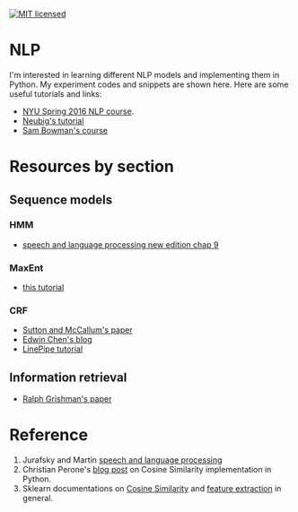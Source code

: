 [![MIT licensed](https://img.shields.io/badge/license-MIT-blue.svg)](https://github.com/Elixeus/NLP/blob/master/LICENSE)
# NLP
I'm interested in learning different NLP models and implementing them in Python. My experiment codes and snippets are shown here. Here are some useful tutorials and links:
 - [NYU Spring 2016 NLP course](http://cs.nyu.edu/courses/spring16/CSCI-GA.2590-001/schedule.html).
 - [Neubig's tutorial](http://www.phontron.com/teaching.php)
 - [Sam Bowman's course](https://docs.google.com/document/d/1V3toeLX8DieMhvHpUAwFmCx4jdIfI4oPB5q2qLrfsvM/edit)

# Resources by section
## Sequence models
### HMM
 
 - [speech and language processing new edition chap 9](https://web.stanford.edu/~jurafsky/slp3/9.pdf)
 
### MaxEnt
 
 - [this tutorial](http://homepages.inf.ed.ac.uk/lzhang10/maxent.html#intro)
 
### CRF
 - [Sutton and McCallum's paper](http://homepages.inf.ed.ac.uk/csutton/publications/crftut-fnt.pdf)
 - [Edwin Chen's blog](http://blog.echen.me/2012/01/03/introduction-to-conditional-random-fields/)
 - [LinePipe tutorial](http://alias-i.com/lingpipe/demos/tutorial/crf/read-me.html)

## Information retrieval
 - [Ralph Grishman's paper](https://pdfs.semanticscholar.org/7010/46ff0f52faa22427b2c7ffb0ed58e5e48004.pdf)
 
# Reference
1. Jurafsky and Martin [speech and language processing](https://web.stanford.edu/~jurafsky/slp3/)
2. Christian Perone's [blog post](http://blog.christianperone.com/tag/vector-space-model/) on Cosine Similarity implementation in Python.
3. Sklearn documentations on [Cosine Similarity](http://scikit-learn.org/stable/modules/metrics.html) and [feature extraction](http://scikit-learn.org/stable/modules/feature_extraction.html#text-feature-extraction) in general.
